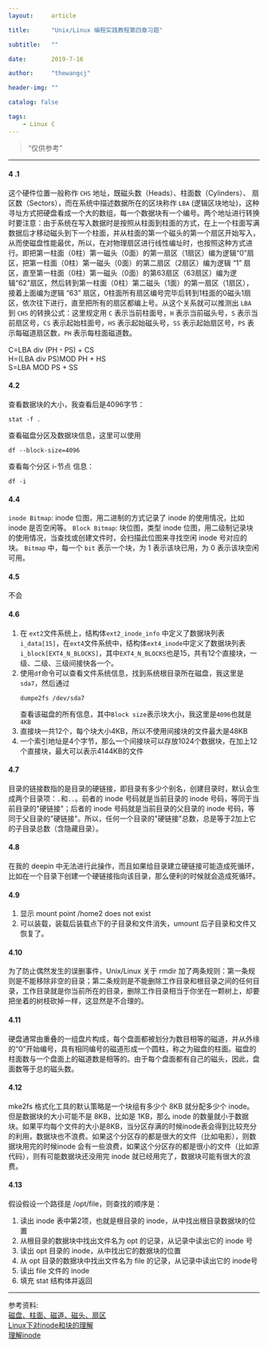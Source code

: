 ```yaml
---
layout:     article

title:      "Unix/Linux 编程实践教程第四章习题"

subtitle:   ""

date:       2019-7-16

author:     "thewangcj"

header-img: ""

catalog: false

tags:
    - Linux C
---
```


> “仅供参考”

------

#### 4 .1
这个硬件位置一般称作 `CHS` 地址，既磁头数（Heads）、柱面数（Cylinders）、 扇区数（Sectors），而在系统中描述数据所在的区块称作 `LBA` (逻辑区块地址)，这种寻址方式把硬盘看成一个大的数组，每一个数据块有一个编号。两个地址进行转换时要注意：由于系统在写入数据时是按照从柱面到柱面的方式，在上一个柱面写满数据后才移动磁头到下一个柱面，并从柱面的第一个磁头的第一个扇区开始写入，从而使磁盘性能最优，所以，在对物理扇区进行线性编址时，也按照这种方式进行。即把第一柱面（0柱）第一磁头（0面）的第一扇区（1扇区）编为逻辑“0”扇区，把第一柱面（0柱）第一磁头（0面）的第二扇区（2扇区）编为逻辑 “1” 扇区，直至第一柱面（0柱）第一磁头（0面）的第63扇区（63扇区）编为逻辑“62”扇区，然后转到第一柱面（0柱）第二磁头（1面）的第一扇区（1扇区），接着上面编为逻辑 “63” 扇区，0柱面所有扇区编号完毕后转到1柱面的0磁头1扇区，依次往下进行，直至把所有的扇区都编上号。从这个关系就可以推测出 `LBA` 到 `CHS` 的转换公式：这里规定用 `C` 表示当前柱面号，`H` 表示当前磁头号，`S` 表示当前扇区号，`CS` 表示起始柱面号，`HS` 表示起始磁头号，`SS` 表示起始扇区号，`PS` 表示每磁道扇区数，`PH` 表示每柱面磁道数。

C=LBA div (PH﹡PS) + CS  
H=(LBA div PS)MOD PH + HS  
S=LBA MOD PS + SS

#### 4.2
查看数据块的大小，我查看后是4096字节：
<pre><code class="Bash">stat -f .</code></pre>
查看磁盘分区及数据块信息，这里可以使用
<pre><code class="Bash">df --block-size=4096
</code></pre>
查看每个分区 i-节点 信息：
<pre><code class="Bash">df -i
</code></pre>

#### 4.4
`inode Bitmap`: inode 位图，用二进制的方式记录了 inode 的使用情况，比如 inode 是否空闲等。
`Block Bitmap`: 块位图，类型 inode 位图，用二级制记录块的使用情况，当查找或创建文件时，会扫描此位图来寻找空闲 inode 号对应的块。
`Bitmap` 中，每一个 `bit` 表示一个块，为 1 表示该块已用，为 0 表示该块空闲可用。

#### 4.5
不会

#### 4.6
1. 在 `ext2`文件系统上，结构体`ext2_inode_info` 中定义了数据块列表 `i_data[15]`，在`ext4`文件系统中，结构体`ext4_inode`中定义了数据块列表 `i_block[EXT4_N_BLOCKS]`，其中`EXT4_N_BLOCKS`也是15，共有12个直接块，一级、二级、三级间接快各一个。
2. 使用`df`命令可以查看文件系统信息，找到系统根目录所在磁盘，我这里是`sda7`，然后通过
   <pre><code class="Bash">dumpe2fs /dev/sda7</code></pre>
   查看该磁盘的所有信息，其中`Block size`表示块大小，我这里是`4096`也就是`4KB`
3. 直接块一共12个，每个块大小4KB，所以不使用间接块的文件最大是48KB
4. 一个索引地址是4个字节，那么一个间接块可以存放1024个数据块，在加上12个直接块，最大可以表示4144KB的文件

#### 4.7
目录的链接数指的是目录的硬链接，即目录有多少个别名，创建目录时，默认会生成两个目录项：`.`和`..`。前者的 inode 号码就是当前目录的 inode 号码，等同于当前目录的"硬链接"；后者的 inode 号码就是当前目录的父目录的 inode 号码，等同于父目录的"硬链接"。所以，任何一个目录的"硬链接"总数，总是等于2加上它的子目录总数（含隐藏目录）。

#### 4.8
在我的 deepin 中无法进行此操作，而且如果给目录建立硬链接可能造成死循环，比如在一个目录下创建一个硬链接指向该目录，那么便利的时候就会造成死循环。

#### 4.9
1. 显示 mount point /home2 does not exist
2. 可以装载，装载后装载点下的子目录和文件消失，umount 后子目录和文件又恢复了。

#### 4.10
为了防止偶然发生的误删事件，Unix/Linux 关于 rmdir 加了两条规则：第一条规则是不能移除非空的目录；第二条规则是不能删除工作目录和根目录之间的任何目录，工作目录就是你当前所在的目录，删除工作目录相当于你坐在一颗树上，却要把坐着的树枝砍掉一样，这显然是不合理的。

#### 4.11
硬盘通常由重叠的一组盘片构成，每个盘面都被划分为数目相等的磁道，并从外缘的“0”开始编号，具有相同编号的磁道形成一个圆柱，称之为磁盘的柱面。磁盘的柱面数与一个盘面上的磁道数是相等的。由于每个盘面都有自己的磁头，因此，盘面数等于总的磁头数。

#### 4.12
mke2fs 格式化工具的默认策略是一个块组有多少个 8KB 就分配多少个 inode。但是数据块的大小可能不是 8KB，比如是 1KB，那么 inode 的数量就小于数据块。如果平均每个文件的大小是8KB，当分区存满的时候inode表会得到比较充分的利用，数据块也不浪费。如果这个分区存的都是很大的文件（比如电影），则数据块用完的时候inode 会有一些浪费，如果这个分区存的都是很小的文件（比如源代码），则有可能数据块还没用完 inode 就已经用完了，数据块可能有很大的浪费。

#### 4.13
假设假设一个路径是 /opt/file，则查找的顺序是：
1. 读出 inode 表中第2项，也就是根目录的 inode，从中找出根目录数据块的位置
2. 从根目录的数据块中找出文件名为 opt 的记录，从记录中读出它的 inode 号
3. 读出 opt 目录的 inode，从中找出它的数据块的位置
4. 从 opt 目录的数据块中找出文件名为 file 的记录，从记录中读出它的 inode号
5. 读出 file 文件的 inode
6. 填充 stat 结构体并返回

---
参考资料:  
[磁盘、柱面、磁道、磁头、扇区](https://www.cnblogs.com/jjmcao/p/9506504.html)  
[Linux下对inode和块的理解](https://www.cnblogs.com/whych/p/9315723.html)  
[理解inode](http://www.ruanyifeng.com/blog/2011/12/inode.html)
